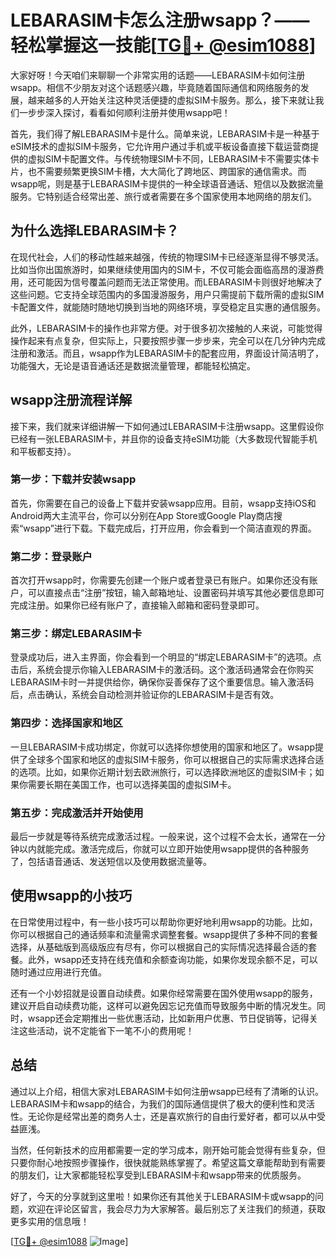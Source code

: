 # LEBARASIM卡怎么注册wsapp？——轻松掌握这一技能[[TG💪+ @esim1088](https://t.me/s/esim1088)]

大家好呀！今天咱们来聊聊一个非常实用的话题——LEBARASIM卡如何注册wsapp。相信不少朋友对这个话题感兴趣，毕竟随着国际通信和网络服务的发展，越来越多的人开始关注这种灵活便捷的虚拟SIM卡服务。那么，接下来就让我们一步步深入探讨，看看如何顺利注册并使用wsapp吧！

首先，我们得了解LEBARASIM卡是什么。简单来说，LEBARASIM卡是一种基于eSIM技术的虚拟SIM卡服务，它允许用户通过手机或平板设备直接下载运营商提供的虚拟SIM卡配置文件。与传统物理SIM卡不同，LEBARASIM卡不需要实体卡片，也不需要频繁更换SIM卡槽，大大简化了跨地区、跨国家的通信需求。而wsapp呢，则是基于LEBARASIM卡提供的一种全球语音通话、短信以及数据流量服务。它特别适合经常出差、旅行或者需要在多个国家使用本地网络的朋友们。

## 为什么选择LEBARASIM卡？

在现代社会，人们的移动性越来越强，传统的物理SIM卡已经逐渐显得不够灵活。比如当你出国旅游时，如果继续使用国内的SIM卡，不仅可能会面临高昂的漫游费用，还可能因为信号覆盖问题而无法正常使用。而LEBARASIM卡则很好地解决了这些问题。它支持全球范围内的多国漫游服务，用户只需提前下载所需的虚拟SIM卡配置文件，就能随时随地切换到当地的网络环境，享受稳定且实惠的通信服务。

此外，LEBARASIM卡的操作也非常方便。对于很多初次接触的人来说，可能觉得操作起来有点复杂，但实际上，只要按照步骤一步步来，完全可以在几分钟内完成注册和激活。而且，wsapp作为LEBARASIM卡的配套应用，界面设计简洁明了，功能强大，无论是语音通话还是数据流量管理，都能轻松搞定。

## wsapp注册流程详解

接下来，我们就来详细讲解一下如何通过LEBARASIM卡注册wsapp。这里假设你已经有一张LEBARASIM卡，并且你的设备支持eSIM功能（大多数现代智能手机和平板都支持）。

### 第一步：下载并安装wsapp

首先，你需要在自己的设备上下载并安装wsapp应用。目前，wsapp支持iOS和Android两大主流平台，你可以分别在App Store或Google Play商店搜索“wsapp”进行下载。下载完成后，打开应用，你会看到一个简洁直观的界面。

### 第二步：登录账户

首次打开wsapp时，你需要先创建一个账户或者登录已有账户。如果你还没有账户，可以直接点击“注册”按钮，输入邮箱地址、设置密码并填写其他必要信息即可完成注册。如果你已经有账户了，直接输入邮箱和密码登录即可。

### 第三步：绑定LEBARASIM卡

登录成功后，进入主界面，你会看到一个明显的“绑定LEBARASIM卡”的选项。点击后，系统会提示你输入LEBARASIM卡的激活码。这个激活码通常会在你购买LEBARASIM卡时一并提供给你，确保你妥善保存了这个重要信息。输入激活码后，点击确认，系统会自动检测并验证你的LEBARASIM卡是否有效。

### 第四步：选择国家和地区

一旦LEBARASIM卡成功绑定，你就可以选择你想使用的国家和地区了。wsapp提供了全球多个国家和地区的虚拟SIM卡服务，你可以根据自己的实际需求选择合适的选项。比如，如果你近期计划去欧洲旅行，可以选择欧洲地区的虚拟SIM卡；如果你需要长期在美国工作，也可以选择美国的虚拟SIM卡。

### 第五步：完成激活并开始使用

最后一步就是等待系统完成激活过程。一般来说，这个过程不会太长，通常在一分钟以内就能完成。激活完成后，你就可以立即开始使用wsapp提供的各种服务了，包括语音通话、发送短信以及使用数据流量等。

## 使用wsapp的小技巧

在日常使用过程中，有一些小技巧可以帮助你更好地利用wsapp的功能。比如，你可以根据自己的通话频率和流量需求调整套餐。wsapp提供了多种不同的套餐选择，从基础版到高级版应有尽有，你可以根据自己的实际情况选择最合适的套餐。此外，wsapp还支持在线充值和余额查询功能，如果你发现余额不足，可以随时通过应用进行充值。

还有一个小妙招就是设置自动续费。如果你经常需要在国外使用wsapp的服务，建议开启自动续费功能，这样可以避免因忘记充值而导致服务中断的情况发生。同时，wsapp还会定期推出一些优惠活动，比如新用户优惠、节日促销等，记得关注这些活动，说不定能省下一笔不小的费用呢！

## 总结

通过以上介绍，相信大家对LEBARASIM卡如何注册wsapp已经有了清晰的认识。LEBARASIM卡和wsapp的结合，为我们的国际通信提供了极大的便利性和灵活性。无论你是经常出差的商务人士，还是喜欢旅行的自由行爱好者，都可以从中受益匪浅。

当然，任何新技术的应用都需要一定的学习成本，刚开始可能会觉得有些复杂，但只要你耐心地按照步骤操作，很快就能熟练掌握了。希望这篇文章能帮助到有需要的朋友们，让大家都能轻松享受到LEBARASIM卡和wsapp带来的优质服务。

好了，今天的分享就到这里啦！如果你还有其他关于LEBARASIM卡或wsapp的问题，欢迎在评论区留言，我会尽力为大家解答。最后别忘了关注我们的频道，获取更多实用的信息哦！

[[TG💪+ @esim1088](https://t.me/s/esim1088) ![Image](https://i.postimg.cc/4NQfJmqS/Snipaste-2025-05-13-00-14-12.png)]